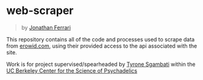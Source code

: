 # web-scraper
> by [Jonathan Ferrari](https://jonathanferrari.com)

This repository contains all of the code and processes used to scrape data from [erowid.com](https://erowid.com), using their provided access to the api associated with the site.

Work is for project supervised/spearheaded by [Tyrone Sgambati](https://rascl.berkeley.edu/grads.html#:~:text=Tyrone%20Sgambati,TIRONESR%40BERKELEY.EDU) within the [UC Berkeley Center for the Science of Psychadelics](https://bcsp.berkeley.edu/)
